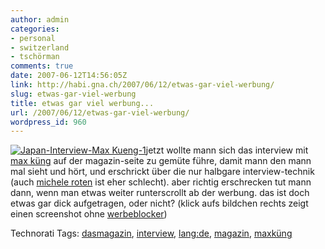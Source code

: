 ```yaml
---
author: admin
categories:
- personal
- switzerland
- tschörman
comments: true
date: 2007-06-12T14:56:05Z
link: http://habi.gna.ch/2007/06/12/etwas-gar-viel-werbung/
slug: etwas-gar-viel-werbung
title: etwas gar viel werbung...
url: /2007/06/12/etwas-gar-viel-werbung/
wordpress_id: 960
---
```


[![Japan-Interview-Max Kueng-1](http://habi.gna.ch/wp-content/uploads/2007/06/japan-interview-max-kueng-1-tm.jpg)](http://habi.gna.ch/wp-content/uploads/2007/06/Japan-Max-Kueng.png)jetzt wollte mann sich das interview mit [max küng](http://www.dasmagazin.ch/index.php/Japan-Interview_Max_K%C3%BCng) auf der magazin-seite zu gemüte führe, damit mann den mann mal sieht und hört, und erschrickt über die nur halbgare interview-technik (auch [michele roten](http://www.dasmagazin.ch/index.php/Mich%C3%A8le_Roten_Interview) ist eher schlecht). aber richtig erschrecken tut mann dann, wenn man etwas weiter runterscrollt ab der werbung. das ist doch etwas gar dick aufgetragen, oder nicht? (klick aufs bildchen rechts zeigt einen screenshot ohne [werbeblocker](http://www.culater.net/software/PithHelmet/PithHelmet.php))



Technorati Tags: [dasmagazin](http://www.technorati.com/tag/dasmagazin), [interview](http://www.technorati.com/tag/interview), [lang:de](http://www.technorati.com/tag/lang:de), [magazin](http://www.technorati.com/tag/magazin), [maxküng](http://www.technorati.com/tag/maxküng)
